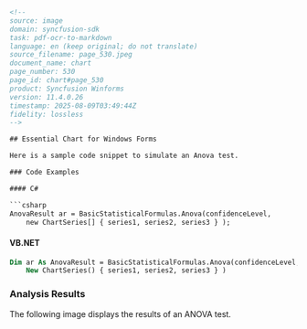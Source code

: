 ```html
<!-- 
source: image
domain: syncfusion-sdk
task: pdf-ocr-to-markdown
language: en (keep original; do not translate)
source_filename: page_530.jpeg
document_name: chart
page_number: 530
page_id: chart#page_530
product: Syncfusion Winforms
version: 11.4.0.26
timestamp: 2025-08-09T03:49:44Z
fidelity: lossless
--> 

## Essential Chart for Windows Forms

Here is a sample code snippet to simulate an Anova test.

### Code Examples

#### C#

```csharp
AnovaResult ar = BasicStatisticalFormulas.Anova(confidenceLevel, 
    new ChartSeries[] { series1, series2, series3 } );
```

#### VB.NET

```vb
Dim ar As AnovaResult = BasicStatisticalFormulas.Anova(confidenceLevel, 
    New ChartSeries() { series1, series2, series3 } )
```

### Analysis Results

The following image displays the results of an ANOVA test.

<!-- tags: [chart, essential, windowsforms, anova, numerical, statistics, syncfusion, control] keywords: [c#, vb.net, confidenceLevel, ChartSeries, AnovaResult, statistical formulas, data analysis, windows forms] -->
```
